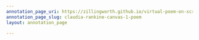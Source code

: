 ```yaml
---
annotation_page_uri: https://zillingworth.github.io/virtual-poem-on-screen/annotations/claudia-rankine-canvas-1-poem.json
annotation_page_slug: claudia-rankine-canvas-1-poem
layout: annotation_page

---
```

